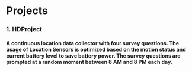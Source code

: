 # Projects
### 1. HDProject
#### A continuous location data collector with four survey questions. The usage of Location Sensors is optimized based on the motion status and current battery level to save battery power. The survey questions are prompted at a random moment between 8 AM and 8 PM each day.